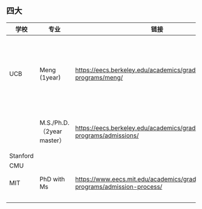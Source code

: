 ## 四大

| 学校     | 专业                       | 链接                                                         | 申请条件                                                     | 申请材料                 | 备注                                          |
| -------- | -------------------------- | ------------------------------------------------------------ | ------------------------------------------------------------ | ------------------------ | --------------------------------------------- |
| UCB      | Meng (1year)               | https://eecs.berkeley.edu/academics/graduate/industry-programs/meng/ | meng:TOEFL: No min requirement. Avg admittee: >100 score; iBT: 90 minimum (or 7 out of 9 on the IELTS) | no GRE required, WES GPA | 细分track，详见官网，为直接进入业界的学生设计 |
|          | M.S./Ph.D.（2year master） | https://eecs.berkeley.edu/academics/graduate/research-programs/admissions/ | TOEFL: 90, IELTS: 7                                          | no GRE required, WES GPA | 细分track，详见官网                           |
| Stanford |                            |                                                              |                                                              |                          |                                               |
| CMU      |                            |                                                              |                                                              |                          |                                               |
| MIT      | PhD with Ms                | https://www.eecs.mit.edu/academics/graduate-programs/admission-process/ | TOEFL: 100, IELTS: 7 (Waived)                                | No GRE required          |                                               |
|          |                            |                                                              |                                                              |                          |                                               |
|          |                            |                                                              |                                                              |                          |                                               |
|          |                            |                                                              |                                                              |                          |                                               |

